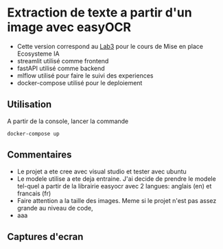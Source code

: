 # Extraction de texte a partir d'un image avec easyOCR
- Cette version correspond au [Lab3](https://github.com/hrhouma/begining_IA_part1/blob/main/lab3.md) pour le cours de Mise en place Ecosysteme IA
- streamlit utilisé comme frontend
- fastAPI utilisé comme backend
- mlflow utilisé pour faire le suivi des experiences
- docker-compose utilisé pour le deploiement

## Utilisation
A partir de la console, lancer la commande
```
docker-compose up
```
## Commentaires
- Le projet a ete cree avec visual studio et tester avec ubuntu
- Le modele utilise a ete deja entraine. J'ai decide de prendre le modele tel-quel a partir de la librairie easyocr avec 2 langues: anglais (en) et francais (fr)
- Faire attention a la taille des images. Meme si le projet n'est pas assez grande au niveau de code, 
- aaa

## Captures d'ecran

